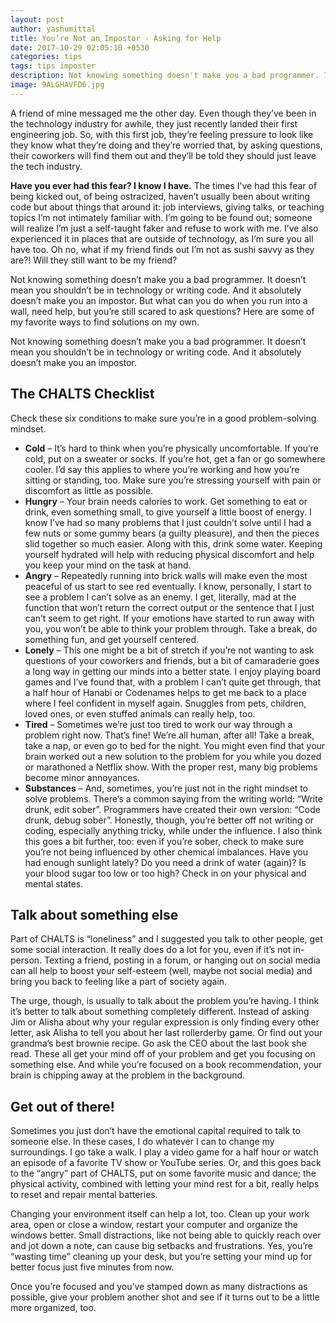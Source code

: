```yaml
---
layout: post
author: yashumittal
title: You’re Not an Impostor - Asking for Help
date: 2017-10-29 02:05:10 +0530
categories: tips
tags: tips imposter
description: Not knowing something doesn't make you a bad programmer. It doesn't mean you shouldn't be in technology or writing code. And it absolutely doesn't make you an impostor. Here are a few ways to find solutions.
image: 9ALGHAVFD6.jpg
---
```


A friend of mine messaged me the other day. Even though they’ve been in the technology industry for awhile, they just recently landed their first engineering job. So, with this first job, they’re feeling pressure to look like they know what they’re doing and they’re worried that, by asking questions, their coworkers will find them out and they’ll be told they should just leave the tech industry.

**Have you ever had this fear? I know I have.** The times I’ve had this fear of being kicked out, of being ostracized, haven’t usually been about writing code but about things that around it: job interviews, giving talks, or teaching topics I’m not intimately familiar with. I’m going to be found out; someone will realize I’m just a self-taught faker and refuse to work with me. I’ve also experienced it in places that are outside of technology, as I’m sure you all have too. Oh no, what if my friend finds out I’m not as sushi savvy as they are?! Will they still want to be my friend?

Not knowing something doesn’t make you a bad programmer. It doesn’t mean you shouldn’t be in technology or writing code. And it absolutely doesn’t make you an impostor. But what can you do when you run into a wall, need help, but you’re still scared to ask questions? Here are some of my favorite ways to find solutions on my own.

<div class="callout">
Not knowing something doesn’t make you a bad programmer. It doesn’t mean you shouldn’t be in technology or writing code. And it absolutely doesn’t make you an impostor.
</div>

## The CHALTS Checklist

Check these six conditions to make sure you’re in a good problem-solving mindset.

* **Cold** – It’s hard to think when you’re physically uncomfortable. If you’re cold, put on a sweater or socks. If you’re hot, get a fan or go somewhere cooler. I’d say this applies to where you’re working and how you’re sitting or standing, too. Make sure you’re stressing yourself with pain or discomfort as little as possible.
* **Hungry** – Your brain needs calories to work. Get something to eat or drink, even something small, to give yourself a little boost of energy. I know I’ve had so many problems that I just couldn’t solve until I had a few nuts or some gummy bears (a guilty pleasure), and then the pieces slid together so much easier. Along with this, drink some water. Keeping yourself hydrated will help with reducing physical discomfort and help you keep your mind on the task at hand.
* **Angry** – Repeatedly running into brick walls will make even the most peaceful of us start to see red eventually. I know, personally, I start to see a problem I can’t solve as an enemy. I get, literally, mad at the function that won’t return the correct output or the sentence that I just can’t seem to get right. If your emotions have started to run away with you, you won’t be able to think your problem through. Take a break, do something fun, and get yourself centered.
* **Lonely** – This one might be a bit of stretch if you’re not wanting to ask questions of your coworkers and friends, but a bit of camaraderie goes a long way in getting our minds into a better state. I enjoy playing board games and I’ve found that, with a problem I can’t quite get through, that a half hour of Hanabi or Codenames helps to get me back to a place where I feel confident in myself again. Snuggles from pets, children, loved ones, or even stuffed animals can really help, too.
* **Tired** – Sometimes we’re just too tired to work our way through a problem right now. That’s fine! We’re all human, after all! Take a break, take a nap, or even go to bed for the night. You might even find that your brain worked out a new solution to the problem for you while you dozed or marathoned a Netflix show. With the proper rest, many big problems become minor annoyances.
* **Substances** – And, sometimes, you’re just not in the right mindset to solve problems. There’s a common saying from the writing world: “Write drunk, edit sober”. Programmers have created their own version: “Code drunk, debug sober”. Honestly, though, you’re better off not writing or coding, especially anything tricky, while under the influence. I also think this goes a bit further, too: even if you’re sober, check to make sure you’re not being influenced by other chemical imbalances. Have you had enough sunlight lately? Do you need a drink of water (again)? Is your blood sugar too low or too high? Check in on your physical and mental states.

## Talk about something else

Part of CHALTS is “loneliness” and I suggested you talk to other people, get some social interaction. It really does do a lot for you, even if it’s not in-person. Texting a friend, posting in a forum, or hanging out on social media can all help to boost your self-esteem (well, maybe not social media) and bring you back to feeling like a part of society again.

The urge, though, is usually to talk about the problem you’re having. I think it’s better to talk about something completely different. Instead of asking Jim or Alisha about why your regular expression is only finding every other letter, ask Alisha to tell you about her last rollerderby game. Or find out your grandma’s best brownie recipe. Go ask the CEO about the last book she read. These all get your mind off of your problem and get you focusing on something else. And while you’re focused on a book recommendation, your brain is chipping away at the problem in the background.

## Get out of there!

Sometimes you just don’t have the emotional capital required to talk to someone else. In these cases, I do whatever I can to change my surroundings. I go take a walk. I play a video game for a half hour or watch an episode of a favorite TV show or YouTube series. Or, and this goes back to the “angry” part of CHALTS, put on some favorite music and dance; the physical activity, combined with letting your mind rest for a bit, really helps to reset and repair mental batteries.

Changing your environment itself can help a lot, too. Clean up your work area, open or close a window, restart your computer and organize the windows better. Small distractions, like not being able to quickly reach over and jot down a note, can cause big setbacks and frustrations. Yes, you’re “wasting time” cleaning up your desk, but you’re setting your mind up for better focus just five minutes from now.

Once you’re focused and you’ve stamped down as many distractions as possible, give your problem another shot and see if it turns out to be a little more organized, too.
